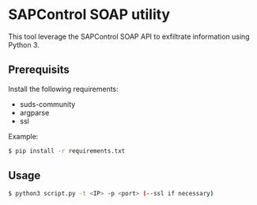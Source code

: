 # SAPControl SOAP utility

This tool leverage the SAPControl SOAP API to exfiltrate information using Python 3.


## Prerequisits
Install the following requirements:
- suds-community
- argparse
- ssl

Example:
```bash
$ pip install -r requirements.txt
```
## Usage
```bash
$ python3 script.py -t <IP> -p <port> (--ssl if necessary)
```
